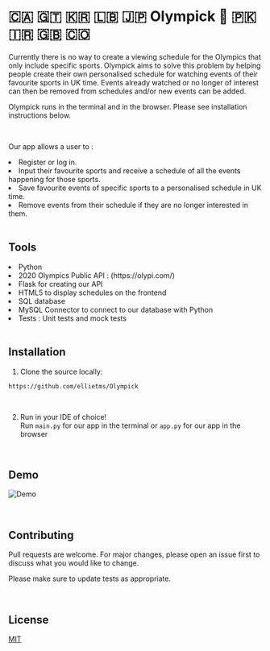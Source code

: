 # 🇨🇦 🇬🇹 🇰🇷 🇱🇧 🇯🇵 Olympick 🏴󠁧󠁢󠁷󠁬󠁳󠁿 🇵🇰 🇮🇷 🇬🇧 🇨🇴 

Currently there is no way to create a viewing schedule for the Olympics that only include specific sports. Olympick aims to solve this problem by helping people create their own personalised schedule for watching events of their favourite sports in UK time. Events already watched or no longer of interest can then be removed from schedules and/or new events can be added.

Olympick runs in the terminal and in the browser. Please see installation instructions below.

<br>

Our app allows a user to : <br>
 <li>Register or log in.</li>
 <li>Input their favourite sports and receive a schedule of all the events happening for those sports.</li>
 <li>Save favourite events of specific sports to a personalised schedule in UK time.</li>
 <li>Remove events from their schedule if they are no longer interested in them.</li>
<br>


## Tools

<li> Python </li>
<li> 2020 Olympics Public API : (https://olypi.com/)</li>
<li> Flask for creating our API</li>
<li> HTML5 to display schedules on the frontend </li>
<li> SQL database </li>
<li> MySQL Connector to connect to our database with Python </li>
<li> Tests : Unit tests and mock tests </li>
<br>


## Installation

1. Clone the source locally:
```
https://github.com/ellietms/Olympick
```
<br>

2. Run in your IDE of choice!<br>
   Run `main.py` for our app in the terminal
    or `app.py` for our app in the browser
<br>


## Demo

![Demo](https://user-images.githubusercontent.com/81711732/130333703-8eb2007e-c7cf-4f57-94a1-45630c3cef38.gif)

<br>


## Contributing

Pull requests are welcome. For major changes, please open an issue first to discuss what you would like to change.

Please make sure to update tests as appropriate.

<br>


## License

[MIT](https://choosealicense.com/licenses/mit/)

<br>